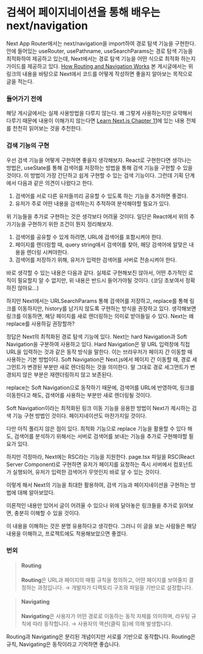 # 검색어 페이지네이션을 통해 배우는 next/navigation

Next App Router에서는 next/navigation을 import하여 경로 탐색 기능을 구현한다.
안에 들어있는 useRouter, usePathname, useSearchParams는 경로 탐색 기능을 최적화하여 제공하고 있는데, Next에서는 경로 탐색 기능을 어떤 식으로 최적화 하는지 가이드를 제공하고 있다.
[How Routing and Navigation Works](https://nextjs.org/docs/app/building-your-application/routing/linking-and-navigating#how-routing-and-navigation-works)
본 게시글에서는 위 링크의 내용을 바탕으로 Next에서 코드를 어떻게 작성하면 좋을지 알아보는 목적으로 글을 적는다.

### 들어가기 전에

해당 게시글에서는 실제 사용방법을 다루지 않는다. 왜 그렇게 사용하는지만 요약해서 다루기 때문에 내용이 이해가지 않는다면 [Learn Next.js Chapter 11](https://nextjs.org/learn/dashboard-app/adding-search-and-pagination)에 있는 내용 전체를 천천히 읽어보는 것을 추천한다. 

### 검색 기능의 구현

우선 검색 기능을 어떻게 구현하면 좋을지 생각해보자.
React로 구현한다면 생각나는 방법은, useState를 통해 검색어를 저장하는 방법을 통해 검색 기능을 구현할 수 있을 것이다. 이 방법이 가장 간단하고 쉽게 구현할 수 있는 검색 기능이다.
그런데 기획 단계에서 다음과 같은 의견이 나왔다고 한다.

1. 검색어를 서로 다른 유저들끼리 공유할 수 있도록 하는 기능을 추가하면 좋겠다.
2. 유저가 주로 어떤 내용을 검색하는지 추적하여 분석해야할 필요가 있다.

위 기능들을 추가로 구현하는 것은 생각보다 어려울 것이다. 일단은 React에서 위의 추가기능을 구현하기 위한 조건이 뭔지 정리해보자.

1. 검색어를 공유할 수 있게 하려면, URL에 검색어를 포함시켜야 한다.
2. 페이지를 렌더링할 때, query string에서 검색어를 찾아, 해당 검색어에 알맞은 내용을 렌더링 시켜야한다.
3. 검색어를 저장하기 위해, 유저가 입력한 검색어를 서버로 전송시켜야 한다.

바로 생각할 수 있는 내용은 다음과 같다. 실제로 구현해보진 않아서, 어떤 추가적인 로직이 필요할지 알 수 없지만, 위 내용은 반드시 들어가야될 것이다. (코딩 초보여서 정확하진 않아요...)

하지만 Next에서는 URLSearchParams 통해 검색어를 저장하고, replace를 통해 링크를 이동하지만, history를 남기지 않도록 구현하는 방식을 권장하고 있다.
생각해보면 링크를 이동하면, 해당 페이지를 새로 렌더링하는 의미로 받아들일 수 있다. Next는 왜 replace를 사용하길 권장할까?

정답은 Next의 최적화된 경로 탐색 기능에 있다. Next는 hard Navigation과 Soft Navigation을 구분하여 사용하고 있다.
Hard Navigation은 말 URL 입력창에 직접 URL을 입력하는 것과 같은 동작 방식을 말한다. 이는 브라우저가 페이지 간 이동할 때 사용하는 기본 방법이다.
Soft Navigation은 Next.js에서 페이지 간 이동할 때, 경로 세그먼트가 변경된 부분만 새로 렌더링하는 것을 의미한다. 말 그대로 경로 세그먼트가 변경되지 않은 부분은 재렌더링하지 않고 보존된다.

replace는 Soft Navigation으로 동작하기 때문에, 검색어를 URL에 반영하여, 링크를 이동한다고 해도, 검색어를 사용하는 부분만 새로 렌더링될 것이다.

Soft Navigation이라는 최적화된 링크 이동 기능을 응용한 방법이 Next가 제시하는 검색 기능 구현 방법인 것이다. 페이지네이션도 마찬가지일 것이다.

다만 아직 풀리지 않은 점이 있다. 최적화 기능으로 replace 기능을 활용할 수 있다 해도, 검색어를 분석하기 위해서는 서버로 검색어를 보내는 기능을 추가로 구현해야할 필요가 있다.

하지만 걱정마라, Next에는 RSC라는 기능을 지원한다. page.tsx 파일을 RSC(React Server Component)로 구현하면 유저가 페이지를 요청하는 즉시 서버에서 컴포넌트가 실행되어, 유저가 입력한 검색어가 무엇인지 바로 알 수 있는 것이다.

이렇게 해서 Next의 기능을 최대한 활용하여, 검색 기능과 페이지네이션을 구현하는 방법에 대해 알아보았다.

이론적인 내용만 있어서 글이 어려울 수 있으나 위에 달아놓은 링크들을 추가로 읽어보면, 충분히 이해할 수 있을 것이다. 

이 내용을 이해하는 것은 분명 유용하다고 생각한다. 그러니 이 글을 보는 사람들은 해당 내용을 이해하고, 프로젝트에도 적용해보았으면 좋겠다.

### 번외

> #### Routing
> **Routing**은 URL과 페이지의 매핑 규칙을 정의하고, 어떤 페이지를 보여줄지 결정하는 과정입니다.
→ 개발자가 디렉토리 구조와 파일을 기반으로 설정합니다.

> #### Navigating
> **Navigating**은 사용자가 어떤 경로로 이동하는 동작 자체를 의미하며, 라우팅 규칙에 따라 동작합니다.
→ 사용자의 액션(클릭 등)에 의해 발생합니다.

Routing과 Navigating은 분리된 개념이지만 서로를 기반으로 동작합니다. Routing은 규칙, Navigating은 동작이라고 기억하면 좋습니다.